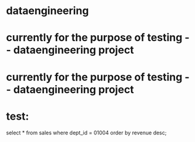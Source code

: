 # dataengineering

# currently for the purpose of testing -- dataengineering project
# currently for the purpose of testing -- dataengineering project

# test:
  select * from sales where dept_id = 01004 order by revenue desc;
